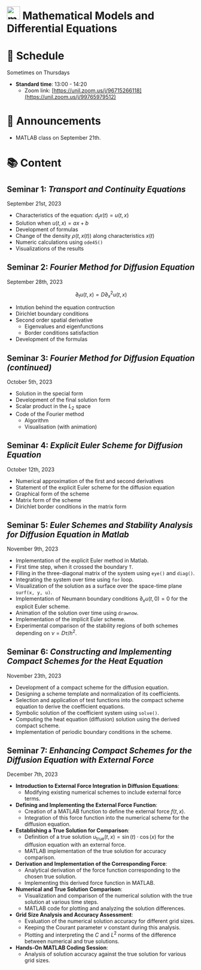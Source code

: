 # <img src="mmde_logo.png" alt="mmde_logo" width="35" height="35"> Mathematical Models and Differential Equations

# 📅 Schedule 

Sometimes on Thursdays
- **Standard time**: 13:00 - 14:20
    - Zoom link: [https://unil.zoom.us/j/96715266118](https://unil.zoom.us/j/99765979512)

# 📢 Announcements

* MATLAB class on September 21th.

# 📚 Content

## Seminar 1: _Transport and Continuity Equations_

September 21st, 2023

- Characteristics of the equation: $d_t x(t) = u(t, x)$
- Solution when $u(t, x) = ax + b$
- Development of formulas
- Change of the density $\rho(t, x(t))$ along characteristics $x(t)$
- Numeric calculations using `ode45()`
- Visualizations of the results

## Seminar 2: _Fourier Method for Diffusion Equation_

September 28th, 2023

$$\partial_t u(t, x) = D \partial_x^2 u(t, x)$$

- Intution behind the equation contruction
- Dirichlet boundary conditions
- Second order spatial derivative
    - Eigenvalues and eigenfunctions
    - Border conditions satisfaction
- Development of the formulas

## Seminar 3: _Fourier Method for Diffusion Equation (continued)_

October 5th, 2023

- Solution in the special form
- Development of the final solution form
- Scalar product in the $L_2$ space
- Code of the Fourier method
    - Algorithm
    - Visualisation (with animation)

## Seminar 4: _Explicit Euler Scheme for Diffusion Equation_

October 12th, 2023

- Numerical approximation of the first and second derivatives
- Statement of the explicit Euler scheme for the diffusion equation
- Graphical form of the scheme
- Matrix form of the scheme
- Dirichlet border conditions in the matrix form

## Seminar 5: _Euler Schemes and Stability Analysis for Diffusion Equation in Matlab_

November 9th, 2023

- Implementation of the explicit Euler method in Matlab.
- First time step, when it crossed the boundary `T`.
- Filling in the three-diagonal matrix of the system using `eye()` and `diag()`.
- Integrating the system over time using `for` loop.
- Visualization of the solution as a surface over the space-time plane `surf(x, y, u)`.
- Implementation of Neumann boundary conditions $\partial_x u(t, 0) = 0$ for the explicit Euler scheme.
- Animation of the solution over time using `drawnow`.
- Implementation of the implicit Euler scheme.
- Experimental comparison of the stability regions of both schemes depending on $\nu = D \tau / h^2$.

## Seminar 6: _Constructing and Implementing Compact Schemes for the Heat Equation_

November 23th, 2023

- Development of a compact scheme for the diffusion equation.
- Designing a scheme template and normalization of its coefficients.
- Selection and application of test functions into the compact scheme equation to derive the coefficient equations.
- Symbolic solution of the coefficient system using `solve()`.
- Computing the heat equation (diffusion) solution using the derived compact scheme.
- Implementation of periodic boundary conditions in the scheme.

## Seminar 7: _Enhancing Compact Schemes for the Diffusion Equation with External Force_

December 7th, 2023

- **Introduction to External Force Integration in Diffusion Equations**:
    - Modifying existing numerical schemes to include external force terms.
- **Defining and Implementing the External Force Function**:
    - Creation of a MATLAB function to define the external force $f(t, x)$.
    - Integration of this force function into the numerical scheme for the diffusion equation.
- **Establishing a True Solution for Comparison**:
    - Definition of a true solution $u_{\text{true}}(t, x) = \sin(t) \cdot \cos(x)$ for the diffusion equation with an external force.
    - MATLAB implementation of the true solution for accuracy comparison.
- **Derivation and Implementation of the Corresponding Force**:
    - Analytical derivation of the force function corresponding to the chosen true solution.
    - Implementing this derived force function in MATLAB.
- **Numerical and True Solution Comparison**:
    - Visualization and comparison of the numerical solution with the true solution at various time steps.
    - MATLAB code for plotting and analyzing the solution differences.
- **Grid Size Analysis and Accuracy Assessment**:
    - Evaluation of the numerical solution accuracy for different grid sizes.
    - Keeping the Courant parameter $\nu$ constant during this analysis.
    - Plotting and interpreting the $C$ and $L^2$​ norms of the difference between numerical and true solutions.
- **Hands-On MATLAB Coding Session**:
    - Analysis of solution accuracy against the true solution for various grid sizes.
